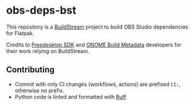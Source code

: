 # obs-deps-bst

This repository is a [BuildStream](https://buildstream.build/) project to build OBS Studio dependencies for Flatpak.

Credits to [Freedesktop SDK](https://gitlab.com/freedesktop-sdk/freedesktop-sdk) and [GNOME Build Metadata](https://gitlab.gnome.org/GNOME/gnome-build-meta/) developers for their work relying on BuildStream.

## Contributing

- Commit with only CI changes (workflows, actions) are prefixed `CI:`, otherwise no prefix.
- Python code is linted and formatted with [Ruff](https://docs.astral.sh/ruff/)

